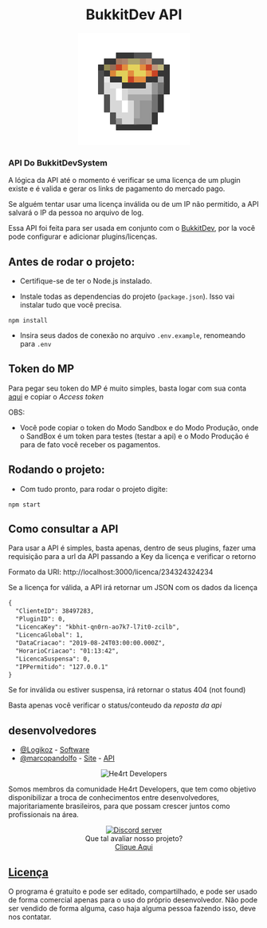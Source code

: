 <h1 align="center">
    BukkitDev API
</h1>

<div align="center">
    <img src="bucketLava.gif"/>
</div>

### API Do BukkitDevSystem

A lógica da API até o momento é verificar se uma licença de um plugin existe e é valida e gerar os links de pagamento do mercado pago.

Se alguém tentar usar uma licença inválida ou de um IP não permitido, a API salvará o IP da pessoa no arquivo de log.

Essa API foi feita para ser usada em conjunto com o [BukkitDev](https://github.com/Speckoz/BukkitDev), por la você pode configurar e adicionar plugins/licenças.

## Antes de rodar o projeto:
- Certifique-se de ter o Node.js instalado.

- Instale todas as dependencias do projeto (`package.json`). Isso vai instalar tudo que você precisa.

```
npm install
```

- Insira seus dados de conexão no arquivo `.env.example`, renomeando para `.env`


## Token do MP

Para pegar seu token do MP é muito simples, basta logar com sua conta [aqui](https://www.mercadopago.com/mlb/account/credentials) e copiar o *Access token*

OBS:
* Você pode copiar o token do Modo Sandbox e do Modo Produção, onde o SandBox é um token para testes (testar a api) e o Modo Produção é para de fato você receber os pagamentos.

## Rodando o projeto:
- Com tudo pronto, para rodar o projeto digite:

```
npm start
```

## Como consultar a API
Para usar a API é simples, basta apenas, dentro de seus plugins, fazer uma requisição para a url da API passando a Key da licença e verificar o retorno

Formato da URI: http://localhost:3000/licenca/234324324234

Se a licença for válida, a API irá retornar um JSON com os dados da licença
```
{
  "ClienteID": 38497283,
  "PluginID": 0,
  "LicencaKey": "kbhit-qn0rn-ao7k7-l7it0-zcilb",
  "LicencaGlobal": 1,
  "DataCriacao": "2019-08-24T03:00:00.000Z",
  "HorarioCriacao": "01:13:42",
  "LicencaSuspensa": 0,
  "IPPermitido": "127.0.0.1"
}
```

Se for inválida ou estiver suspensa, irá retornar o status 404 (not found)

Basta apenas você verificar o status/conteudo da *reposta da api*

## desenvolvedores
- [@Logikoz](https://github.com/Logikoz) - [Software](https://github.com/Speckoz/)
- [@marcopandolfo](https://github.com/marcopandolfo) - [Site](https://github.com/Speckoz/BukkitDev-Web/) - [API](https://github.com/Speckoz/BukkitDev-API)

<div align="center">
  <img src="https://cdn.discordapp.com/attachments/553858177331101696/611775488825753610/logo.png" alt="He4rt Developers" />
</div>

Somos membros da comunidade He4rt Developers, que tem como objetivo disponibilizar a troca de conhecimentos entre desenvolvedores, majoritariamente brasileiros, para que possam crescer juntos como profissionais na área.
<br>
<div align="center">
    <a href="https://discord.gg/J3saJqq" target="_blank">
    <img src="https://discordapp.com/api/guilds/452926217558163456/embed.png" alt="Discord server"/></a>
</div>

<div align="center">
    Que tal avaliar nosso projeto?<br>
    <a href="https://forms.gle/x9jJCCy1HAzfJCXw5" target="_blank">
      Clique Aqui
</div>

## [Licença](https://github.com/Speckoz/BukkitDev/Readme.md)
O programa é gratuito e pode ser editado, compartilhado, e pode ser usado de forma comercial apenas para o uso do próprio desenvolvedor.
Não pode ser vendido de forma alguma, caso haja alguma pessoa fazendo isso, deve nos contatar.
<br>
